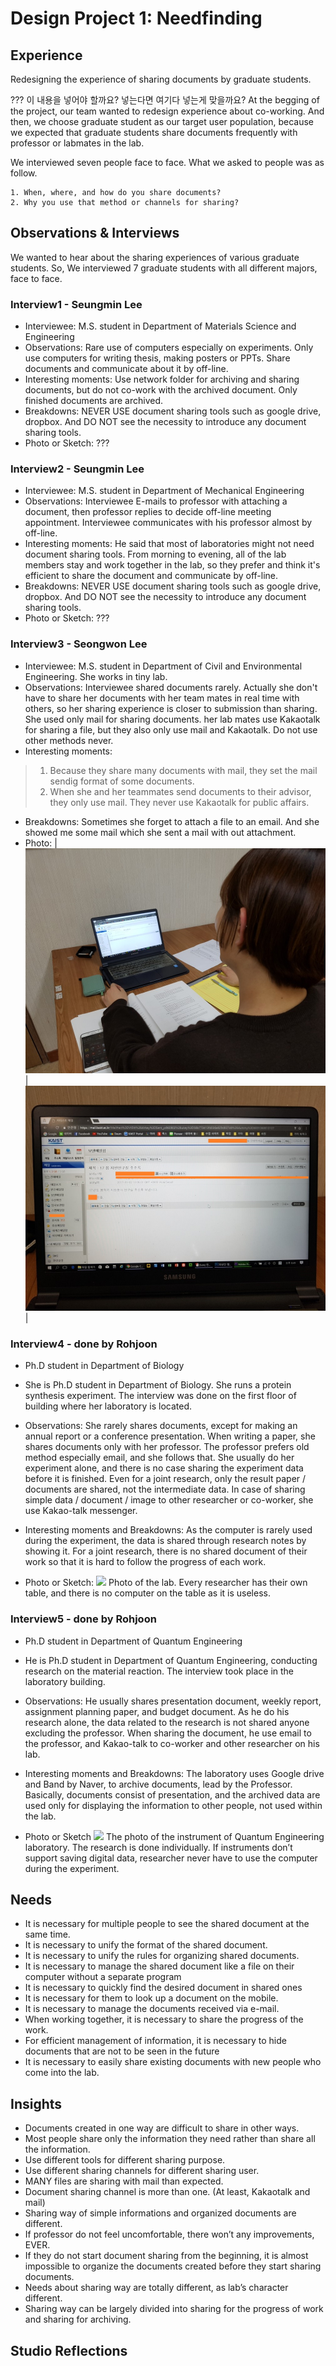 # Design Project 1: Needfinding

## Experience 
Redesigning the experience of sharing documents by graduate students.

??? 이 내용을 넣어야 할까요? 넣는다면 여기다 넣는게 맞을까요?
At the begging of the project, our team wanted to redesign experience about co-working.
And then, we choose graduate student as our target user population, because we expected that graduate students share documents frequently with professor or labmates in the lab.

We interviewed seven people face to face.
What we asked to people was as follow.
``` 
1. When, where, and how do you share documents?
2. Why you use that method or channels for sharing?
```

## Observations & Interviews

We wanted to hear about the sharing experiences of various graduate students.
So, We interviewed 7 graduate students with all different majors, face to face.

### Interview1 - Seungmin Lee
- Interviewee: M.S. student in Department of Materials Science and Engineering
- Observations: Rare use of computers especially on experiments. Only use computers for writing thesis, making posters or PPTs. Share documents and communicate about it by off-line.
- Interesting moments: Use network folder for archiving and sharing documents, but do not co-work with the archived document. Only finished documents are archived.
- Breakdowns: NEVER USE document sharing tools such as google drive, dropbox. And DO NOT see the necessity to introduce any document sharing tools.
- Photo or Sketch: ???

### Interview2 - Seungmin Lee
- Interviewee: M.S. student in Department of Mechanical Engineering
- Observations: Interviewee E-mails to professor with attaching a document, then professor replies to decide off-line meeting appointment. Interviewee communicates with his professor almost by off-line.
- Interesting moments: He said that most of laboratories might not need document sharing tools. From morning to evening, all of the lab members stay and work together in the lab, so they prefer and think it's efficient to share the document and communicate by off-line.
- Breakdowns: NEVER USE document sharing tools such as google drive, dropbox. And DO NOT see the necessity to introduce any document sharing tools.
- Photo or Sketch: ???

### Interview3 - Seongwon Lee
- Interviewee: M.S. student in Department of Civil and Environmental Engineering. She works in tiny lab.
- Observations: Interviewee shared documents rarely. Actually she don't have to share her documents with her team mates in real time with others, so her sharing experience is closer to submission than sharing. She used only mail for sharing documents. her lab mates use Kakaotalk for sharing a file, but they also only use mail and Kakaotalk. Do not use other methods never. 
- Interesting moments:
>1. Because they share many documents with mail, they set the mail sendig format of some documents. 
>2. When she and her teammates send documents to their advisor, they only use mail. They never use Kakaotalk for public affairs.
- Breakdowns: Sometimes she forget to attach a file to an email. And she showed me some mail which she sent a mail with out attachment.
- Photo:
|![interview of seongwon](/images/interviewee_seongwon.jpg 'Failed mail')|![interview of seongwon detail](./images/interviewee_seongwon2.jpg 'Detail of the failed mail')|


### Interview4 - done by Rohjoon 
- Ph.D student in Department of Biology
- She is Ph.D student in Department of Biology. She runs a protein synthesis experiment. The interview was done on the first floor of building where her laboratory is located. 
- Observations: 
She rarely shares documents, except for making an annual report or a conference presentation. When writing a paper, she shares documents only with her professor. The professor prefers old method especially email, and she follows that. She usually do her experiment alone, and there is no case sharing the experiment data before it is finished. Even for a joint research, only the result paper / documents are shared, not the intermediate data. In case of sharing simple data / document / image to other researcher or co-worker, she use Kakao-talk messenger.

- Interesting moments and Breakdowns: 
As the computer is rarely used during the experiment, the data is shared through research notes by showing it. For a joint research, there is no shared document of their work so that it is hard to follow the progress of each work. 

- Photo or Sketch: 
![](./image.jpeg)
Photo of the lab. Every researcher has their own table, and there is no computer on the table as it is useless. 


### Interview5 - done by Rohjoon 
- Ph.D student in Department of Quantum Engineering 
- He is Ph.D student in Department of Quantum Engineering, conducting research on the material reaction. The interview took place in the laboratory building. 
- Observations: 
He usually shares presentation document, weekly report, assignment planning paper, and budget document. As he do his research alone, the data related to the research is not shared anyone excluding the professor. When sharing the document, he use email to the professor, and Kakao-talk to co-worker and other researcher on his lab.  

- Interesting moments and Breakdowns: 
The laboratory uses Google drive and Band by Naver, to archive documents, lead by the Professor. Basically, documents consist of presentation, and the archived data are used only for displaying the information to other people, not used within the lab.

- Photo or Sketch
![](./image.jpeg)
The photo of the instrument of Quantum Engineering laboratory. The research is done individually. If instruments don’t support saving digital data, researcher never have to use the computer during the experiment. 


## Needs
- It is necessary for multiple people to see the shared document at the same time. 
- It is necessary to unify the format of the shared document. 
- It is necessary to unify the rules for organizing shared documents.
- It is necessary to manage the shared document like a file on their computer without a separate program
- It is necessary to quickly find the desired document in shared ones
- It is necessary for them to look up a document on the mobile.
- It is necessary to manage the documents received via e-mail.
- When working together, it is necessary to share the progress of the work.
- For efficient management of information, it is necessary to hide documents that are not to be seen in the future
- It is necessary to easily share existing documents with new people who come into the lab.

## Insights
- Documents created in one way are difficult to share in other ways. 
- Most people share only the information they need rather than share all the information.
- Use different tools for different sharing purpose.
- Use different sharing channels for different sharing user.
- MANY files are sharing with mail than expected.
- Document sharing channel is more than one.  (At least, Kakaotalk and mail)
- Sharing way of simple informations and organized documents are different.
- If professor do not feel uncomfortable, there won’t any improvements, EVER.
- If they do not start document sharing from the beginning, it is almost impossible to organize the documents created before they start sharing documents.
- Needs about sharing way are totally different, as lab’s character different.
- Sharing way can be largely divided into sharing for the progress of work and sharing for archiving.



## Studio Reflections


